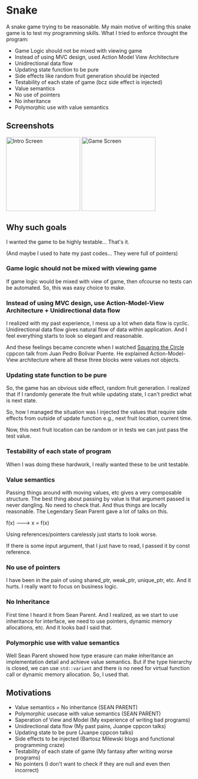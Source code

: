 # Snake

A snake game trying to be reasonable. My main motive of writing this snake game is to test my programming skills.
What I tried to enforce throught the program:

-   Game Logic should not be mixed with viewing game
-   Instead of using MVC design, used Action Model View Architecture
-   Unidirectional data flow
-   Updating state function to be pure
-   Side effects like random fruit generation should be injected
-   Testability of each state of game (bcz side effect is injected)
-   Value semantics
-   No use of pointers
-   No inheritance
-   Polymorphic use with value semantics

## Screenshots

<img src="https://user-images.githubusercontent.com/26287448/157916040-fb58ae13-f1e8-4469-a72d-d31985309f73.png" alt = "Intro Screen" width=200> <img src="https://user-images.githubusercontent.com/26287448/157916059-9884628a-f2f2-42d9-a79f-ef0500c68700.png" alt = "Game Screen" width=200>

## Why such goals

I wanted the game to be highly testable... That's it.

(And maybe I used to hate my past codes... They were full of pointers)

### Game logic should not be mixed with viewing game

If game logic would be mixed with view of game, then ofcourse no tests can be automated. So, this was easy choice to make.

### Instead of using MVC design, use Action-Model-View Architecture + Unidirectional data flow

I realized with my past experience, I mess up a lot when data flow is cyclic.
Unidirectional data flow gives natural flow of data within application. And I
feel everything starts to look so elegant and reasonable.

And these feelings became concrete when I watched [Squaring the Circle](https://youtu.be/67MmJSw4bxo) cppcon talk from Juan Pedro Bolivar Puente.
He explained Action-Model-View architecture where all these three blocks were values not objects.

### Updating state function to be pure

So, the game has an obvious side effect, random fruit generation. I realized
that if I randomly generate the fruit while updating state, I can't predict
what is next state.

So, how I managed the situation was I injected the values that require side
effects from outside of update function e.g., next fruit location, current time.

Now, this next fruit location can be random or in tests we can just pass the test value.

### Testability of each state of program

When I was doing these hardwork, I really wanted these to be unit testable.

### Value semantics

Passing things around with moving values, etc gives a very composable
structure. The best thing about passing by value is that argument passed is
never dangling. No need to check that. And thus things are locally reasonable.
The Legendary Sean Parent gave a lot of talks on this.

f(x) ---> x = f(x)

Using references/pointers carelessly just starts to look worse.

If there is some input argument, that I just have to read, I passed it by const reference.

### No use of pointers

I have been in the pain of using shared_ptr, weak_ptr, unique_ptr, etc. And it hurts.
I really want to focus on business logic.

### No Inheritance

First time I heard it from Sean Parent. And I realized, as we start to use
inheritance for interface, we need to use pointers, dynamic memory allocations,
etc. And it looks bad I said that.

### Polymorphic use with value semantics

Well Sean Parent showed how type erasure can make inheritance an implementation
detail and achieve value semantics. But if the type hierarchy is closed, we can
use `std::variant` and there is no need for virtual function call or dynamic
memory allocation. So, I used that.

## Motivations

-   Value semantics + No inheritance (SEAN PARENT)
-   Polymorphic usecase with value semantics (SEAN PARENT)
-   Saperation of View and Model (My experience of writing bad programs)
-   Unidirectional data flow (My past pains, Juanpe cppcon talks)
-   Updating state to be pure (Juanpe cppcon talks)
-   Side effects to be injected (Bartosz Milewski blogs and functional programming craze)
-   Testability of each state of game (My fantasy after writing worse programs)
-   No pointers (I don't want to check if they are null and even then incorrect)
